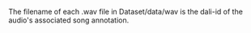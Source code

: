 The filename of each .wav file in Dataset/data/wav is the dali-id of the audio's associated song annotation.
